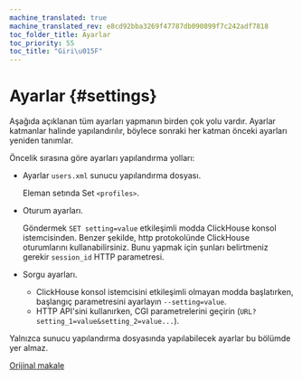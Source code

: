 ```yaml
---
machine_translated: true
machine_translated_rev: e8cd92bba3269f47787db090899f7c242adf7818
toc_folder_title: Ayarlar
toc_priority: 55
toc_title: "Giri\u015F"
---
```


# Ayarlar {#settings}

Aşağıda açıklanan tüm ayarları yapmanın birden çok yolu vardır.
Ayarlar katmanlar halinde yapılandırılır, böylece sonraki her katman önceki ayarları yeniden tanımlar.

Öncelik sırasına göre ayarları yapılandırma yolları:

-   Ayarlar `users.xml` sunucu yapılandırma dosyası.

    Eleman setında Set `<profiles>`.

-   Oturum ayarları.

    Göndermek `SET setting=value` etkileşimli modda ClickHouse konsol istemcisinden.
    Benzer şekilde, http protokolünde ClickHouse oturumlarını kullanabilirsiniz. Bunu yapmak için şunları belirtmeniz gerekir `session_id` HTTP parametresi.

-   Sorgu ayarları.

    -   ClickHouse konsol istemcisini etkileşimli olmayan modda başlatırken, başlangıç parametresini ayarlayın `--setting=value`.
    -   HTTP API'sini kullanırken, CGI parametrelerini geçirin (`URL?setting_1=value&setting_2=value...`).

Yalnızca sunucu yapılandırma dosyasında yapılabilecek ayarlar bu bölümde yer almaz.

[Orijinal makale](https://clickhouse.tech/docs/en/operations/settings/) <!--hide-->
